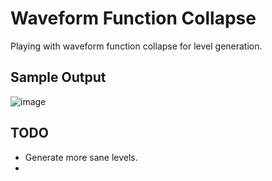 # Waveform Function Collapse
Playing with waveform function collapse for level generation.

## Sample Output
![image](https://github.com/clinuxrulz/waveform-function-collapse/assets/278292/3c93c4ac-27ed-4443-b56f-74f7a93973f8)

## TODO
- Generate more sane levels.
- 
